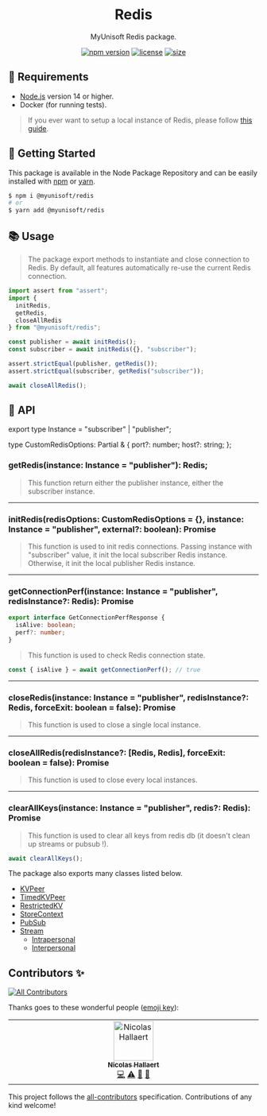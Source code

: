 <p align="center"><h1 align="center">
  Redis
</h1>

<p align="center">
  MyUnisoft Redis package.
</p>

<p align="center">
    <a href="https://github.com/MyUnisoft/Redis"><img src="https://img.shields.io/github/package-json/v/MyUnisoft/redis?style=flat-square" alt="npm version"></a>
    <a href="https://github.com/MyUnisoft/Redis"><img src="https://img.shields.io/github/license/MyUnisoft/Redis?style=flat-square" alt="license"></a>
    <a href="https://github.com/MyUnisoft/Redis"><img src="https://img.shields.io/github/languages/code-size/MyUnisoft/Redis?style=flat-square" alt="size"></a>
</p>

## 🚧 Requirements

- [Node.js](https://nodejs.org/en/) version 14 or higher.
- Docker (for running tests).

> If you ever want to setup a local instance of Redis, please follow [this guide](./docs/Installation.md).

## 🚀 Getting Started

This package is available in the Node Package Repository and can be easily installed with [npm](https://docs.npmjs.com/getting-started/what-is-npm) or [yarn](https://yarnpkg.com).

```bash
$ npm i @myunisoft/redis
# or
$ yarn add @myunisoft/redis
```

## 📚 Usage

> The package export methods to instantiate and close connection to Redis. By default, all features automatically re-use the current Redis connection.

```js
import assert from "assert";
import {
  initRedis,
  getRedis,
  closeAllRedis
} from "@myunisoft/redis";

const publisher = await initRedis();
const subscriber = await initRedis({}, "subscriber");

assert.strictEqual(publisher, getRedis());
assert.strictEqual(subscriber, getRedis("subscriber"));

await closeAllRedis();
```

## 📜 API

export type Instance = "subscriber" | "publisher";

type CustomRedisOptions: Partial<RedisOptions> & {
  port?: number;
  host?: string;
};

### getRedis(instance: Instance = "publisher"): Redis;

> This function return either the publisher instance, either the subscriber instance.

---


### initRedis(redisOptions: CustomRedisOptions = {}, instance: Instance = "publisher", external?: boolean): Promise<Redis>

> This function is used to init redis connections. Passing instance with "subscriber" value, it init the local  subscriber Redis instance. Otherwise, it init the local publisher Redis instance.

---

### getConnectionPerf(instance: Instance = "publisher", redisInstance?: Redis): Promise<GetConnectionPerfResponse>

```ts
export interface GetConnectionPerfResponse {
  isAlive: boolean;
  perf?: number;
}
```
> This function is used to check Redis connection state.

```ts
const { isAlive } = await getConnectionPerf(); // true
```

---

### closeRedis(instance: Instance = "publisher", redisInstance?: Redis, forceExit: boolean = false): Promise<void>

> This function is used to close a single local instance.

---

### closeAllRedis(redisInstance?: [Redis, Redis], forceExit: boolean = false): Promise<void>

> This function is used to close every local instances.

---

### clearAllKeys(instance: Instance = "publisher", redis?: Redis): Promise<void>

> This function is used to clear all keys from redis db (it doesn't clean up streams or pubsub !).

```ts
await clearAllKeys();
```

The package also exports many classes listed below.

- [KVPeer](./docs/KVPeer.md)
- [TimedKVPeer](./docs/TimedKVPeer.md)
- [RestrictedKV](./docs/RestrictedKV.md)
- [StoreContext](./docs/StoreContext.md)
- [PubSub](./docs/pubsub/Channel.md)
- [Stream](./docs/stream/Stream.md)
  - [Intrapersonal](./docs/stream/Intrapersonal.md)
  - [Interpersonal](./docs/stream/Interpersonal.md)


## Contributors ✨

<!-- ALL-CONTRIBUTORS-BADGE:START - Do not remove or modify this section -->
[![All Contributors](https://img.shields.io/badge/all_contributors-1-orange.svg?style=flat-square)](#contributors-)
<!-- ALL-CONTRIBUTORS-BADGE:END -->

Thanks goes to these wonderful people ([emoji key](https://allcontributors.org/docs/en/emoji-key)):

<!-- ALL-CONTRIBUTORS-LIST:START - Do not remove or modify this section -->
<!-- prettier-ignore-start -->
<!-- markdownlint-disable -->
<table>
  <tbody>
    <tr>
      <td align="center" valign="top" width="14.28%"><a href="https://www.linkedin.com/in/nicolas-hallaert/"><img src="https://avatars.githubusercontent.com/u/39910164?v=4?s=80" width="80px;" alt="Nicolas Hallaert"/><br /><sub><b>Nicolas Hallaert</b></sub></a><br /><a href="https://github.com/MyUnisoft/Redis/commits?author=Rossb0b" title="Code">💻</a> <a href="https://github.com/MyUnisoft/Redis/commits?author=Rossb0b" title="Tests">⚠️</a> <a href="https://github.com/MyUnisoft/Redis/commits?author=Rossb0b" title="Documentation">📖</a> <a href="https://github.com/MyUnisoft/Redis/pulls?q=is%3Apr+reviewed-by%3ARossb0b" title="Reviewed Pull Requests">👀</a></td>
    </tr>
  </tbody>
</table>

<!-- markdownlint-restore -->
<!-- prettier-ignore-end -->

<!-- ALL-CONTRIBUTORS-LIST:END -->

This project follows the [all-contributors](https://github.com/all-contributors/all-contributors) specification. Contributions of any kind welcome!
